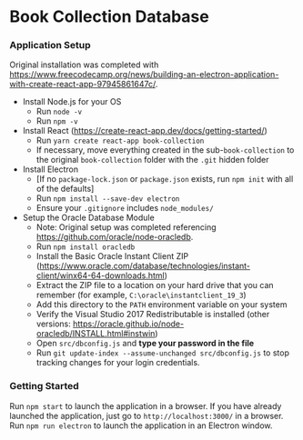 # Book Collection Database

### Application Setup
Original installation was completed with https://www.freecodecamp.org/news/building-an-electron-application-with-create-react-app-97945861647c/. 
* Install Node.js for your OS
	* Run `node -v`
	* Run `npm -v`
* Install React (https://create-react-app.dev/docs/getting-started/)
	* Run `yarn create react-app book-collection`
	* If necessary, move everything created in the sub-`book-collection` to the original `book-collection` folder with the `.git` hidden folder
* Install Electron 
	* [If no `package-lock.json` or `package.json` exists, run `npm init` with all of the defaults]
	* Run `npm install --save-dev electron`
	* Ensure your `.gitignore` includes `node_modules/`
* Setup the Oracle Database Module 
	* Note: Original setup was completed referencing https://github.com/oracle/node-oracledb.
	* Run `npm install oracledb`
	* Install the Basic Oracle Instant Client ZIP (https://www.oracle.com/database/technologies/instant-client/winx64-64-downloads.html)
	* Extract the ZIP file to a location on your hard drive that you can remember (for example, `C:\oracle\instantclient_19_3`)
	* Add this directory to the `PATH` environment variable on your system
	* Verify the Visual Studio 2017 Redistributable is installed (other versions: https://oracle.github.io/node-oracledb/INSTALL.html#instwin)
	* Open `src/dbconfig.js` and **type your password in the file**
	* Run `git update-index --assume-unchanged src/dbconfig.js` to stop tracking changes for your login credentials.
	
### Getting Started
Run `npm start` to launch the application in a browser. If you have already launched the application, just go to `http://localhost:3000/` in a browser.  
Run `npm run electron` to launch the application in an Electron window.